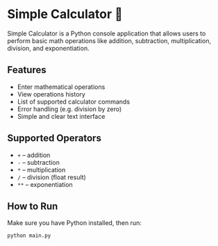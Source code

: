 # Simple Calculator 🧮

Simple Calculator is a Python console application that allows users to perform basic math operations like addition, subtraction, multiplication, division, and exponentiation.

## Features

- Enter mathematical operations
- View operations history
- List of supported calculator commands
- Error handling (e.g. division by zero)
- Simple and clear text interface

## Supported Operators

- `+` – addition
- `-` – subtraction
- `*` – multiplication
- `/` – division (float result)
- `**` – exponentiation

## How to Run

Make sure you have Python installed, then run:

```bash
python main.py

